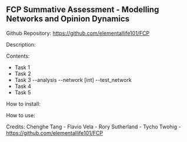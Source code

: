 FCP Summative Assessment - Modelling Networks and Opinion Dynamics
------------------------------------------------------------------
Github Repository: https://github.com/elementallife101/FCP

Description:

Contents:
- Task 1
- Task 2
- Task 3
	--analysis
	--network [int]
	--test_network
- Task 4
- Task 5

How to install:

How to use:

Credits:
Chenghe Tang - 
Flavio Vela - 
Rory Sutherland - 
Tycho Twohig - https://github.com/elementallife101/FCP
